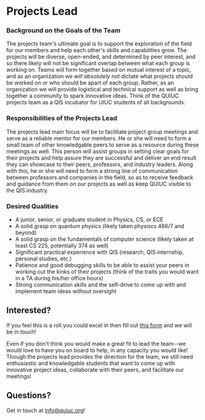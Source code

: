 # Projects Lead

### Background on the Goals of the Team

The projects team's ultimate goal is to support the exploration of the field for our members and help each
other's skills and capabilities grow. The projects will be diverse, open-ended, and determined by peer interest,
and so there likely will not be significant overlap between what each group is working on. Teams will form together
based on mutual interest of a topic, and as an organization we *will absolutely not* dictate what projects should be
worked on or who should be apart of each group. Rather, as an organization we will provide logistical and technical
support as well as bring together a community to spark innovative ideas. Think of the QUIUC projects team as a QIS
incubator for UIUC students of all backgrounds.

### Responsibilities of the Projects Lead

The projects lead main focus will be to facilitate project group meetings and serve as a reliable mentor for our
members. He or she will need to form a small team of other knowledgable peers to serve as a resource during these
meetings as well. This person will assist groups in setting clear goals for their projects and help assure they are
successful and deliver an end result they can showcase to their peers, professors, and industry leaders. Along with
this, he or she will need to form a strong line of communication between professors and companies in the field, so
as to receive feedback and guidance from them on our projects as well as keep QUIUC visible to the QIS industry.

### Desired Qualities

- A junior, senior, or graduate student in Physics, CS, or ECE
- A solid grasp on quantum physics (likely taken physiscs 486/7 and beyond)
- A solid grasp on the fundamentals of computer science (likely taken at least CS 225, potentially 374 as well)
- Significant practical experience with QIS (research, QIS internship, personal studies, etc.)
- Patience and good debugging skills to be able to assist your peers in working out the kinks of their projects
  (think of the traits you would want in a TA during his/her office hours)
- Strong communication skills and the self-drive to come up with and implement team ideas without oversight

## Interested?

If you feel this is a roll you could excel in then fill out [this form](https://forms.gle/UAKsdenbNKrtbiZ77) and we will be in touch!

Even if you don't think you would make a great fit to lead the team--we would love to have you on board to help,
in any capacity you would like! Though the projects lead provides the direction for the team, we still need
enthusiastic and knowledgable students that want to come up with innovative project ideas, collaborate with their
peers, and facilitate our meetings!

## Questions?

Get in touch at info@quiuc.org!

